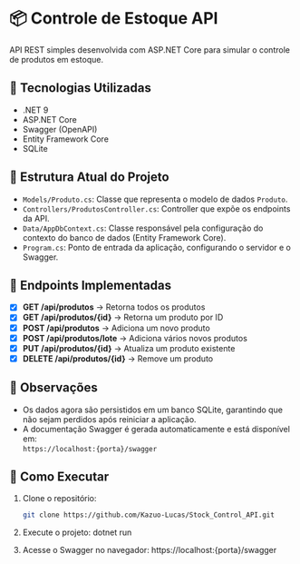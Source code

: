 # 📦 Controle de Estoque API

API REST simples desenvolvida com ASP.NET Core para simular o controle de produtos em estoque.

## 🚀 Tecnologias Utilizadas

- .NET 9
- ASP.NET Core
- Swagger (OpenAPI)
- Entity Framework Core
- SQLite

## 📁 Estrutura Atual do Projeto

- `Models/Produto.cs`: Classe que representa o modelo de dados `Produto`.
- `Controllers/ProdutosController.cs`: Controller que expõe os endpoints da API.
- `Data/AppDbContext.cs`: Classe responsável pela configuração do contexto do banco de dados (Entity Framework Core).
- `Program.cs`: Ponto de entrada da aplicação, configurando o servidor e o Swagger.

## 🔧 Endpoints Implementadas

- [x] **GET /api/produtos** → Retorna todos os produtos
- [x] **GET /api/produtos/{id}** → Retorna um produto por ID
- [x] **POST /api/produtos** → Adiciona um novo produto
- [x] **POST /api/produtos/lote** → Adiciona vários novos produtos
- [x] **PUT /api/produtos/{id}** → Atualiza um produto existente
- [x] **DELETE /api/produtos/{id}** → Remove um produto

## 📓 Observações

- Os dados agora são persistidos em um banco SQLite, garantindo que não sejam perdidos após reiniciar a aplicação.
- A documentação Swagger é gerada automaticamente e está disponível em:  
  `https://localhost:{porta}/swagger`

## 🧪 Como Executar

1. Clone o repositório:
    ```bash
    git clone https://github.com/Kazuo-Lucas/Stock_Control_API.git

2. Execute o projeto:
    dotnet run

3. Acesse o Swagger no navegador:
    https://localhost:{porta}/swagger
